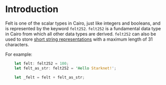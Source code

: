 # Introduction

Felt is one of the scalar types in Cairo, just like integers and booleans, and is represented by the keyword `felt252`.
`felt252` is a fundamental data type in Cairo from which all other data types are derived.
`felt252` can also be used to store [short string representations](https://starknet-by-example.voyager.online/getting-started/basics/bytearrays-strings.html#short-strings) with a maximum length of 31 characters.

For example:

```rust
    let felt: felt252 = 100;
    let felt_as_str: felt252 = 'Hello Starknet!';

    let _felt = felt + felt_as_str;
```
